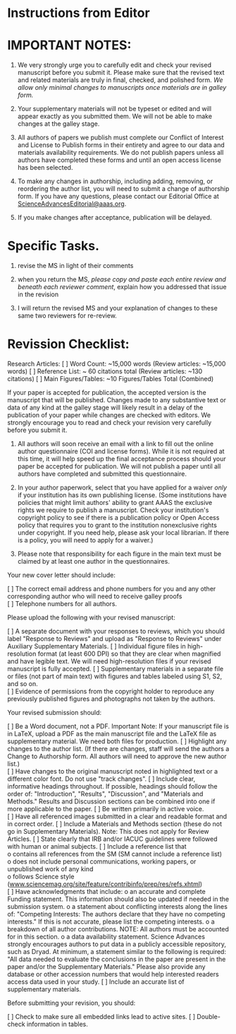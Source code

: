 
# Instructions from Editor

# IMPORTANT NOTES: 

1. We very strongly urge you to carefully edit and check your revised manuscript before you submit it. Please make sure that the revised text and related materials are truly in final, checked, and polished form. *We allow only minimal changes to manuscripts once materials are in galley form.*

2. Your supplementary materials will not be typeset or edited and will appear exactly as you submitted them. We will not be able to make changes at the galley stage.

3. All authors of papers we publish must complete our Conflict of Interest and License to Publish forms in their entirety and agree to our data and materials availability requirements. We do not publish papers unless all authors have completed these forms and until an open access license has been selected.

4. To make any changes in authorship, including adding, removing, or reordering the author list, you will need to submit a change of authorship form. If you have any questions, please contact our Editorial Office at ScienceAdvancesEditorial@aaas.org.

5. If you make changes after acceptance, publication will be delayed.

# Specific Tasks.

1) revise the MS in light of their comments

2) when you return the MS, *please copy and paste each entire review and beneath each reviewer comment*, explain how you addressed that issue in the revision

3) I will return the revised MS and your explanation of changes to these same two reviewers for re-review.


# Revission Checklist:

Research Articles:
[  ] Word Count: ~15,000 words (Review articles: ~15,000 words)
[  ] Reference List: ~ 60 citations total (Review articles: ~130 citations)
[  ] Main Figures/Tables: ~10 Figures/Tables Total (Combined) 

If your paper is accepted for publication, the accepted version is the manuscript that will be published. Changes made to any substantive text or data of any kind at the galley stage will likely result in a delay of the publication of your paper while changes are checked with editors. We strongly encourage you to read and check your revision very carefully before you submit it. 

1.	All authors will soon receive an email with a link to fill out the online author questionnaire (COI and license forms). While it is not required at this time, it will help speed up the final acceptance process should your paper be accepted for publication. We will not publish a paper until all authors have completed and submitted this questionnaire.  

2.	In your author paperwork, select that you have applied for a waiver *only* if your institution has its own publishing license. (Some institutions have policies that might limit authors' ability to grant AAAS the exclusive rights we require to publish a manuscript. Check your institution's copyright policy to see if there is a publication policy or Open Access policy that requires you to grant to the institution nonexclusive rights under copyright. If you need help, please ask your local librarian. If there is a policy, you will need to apply for a waiver.)   

3.	Please note that responsibility for each figure in the main text must be claimed by at least one author in the questionnaires.   

Your new cover letter should include:  

[  ] The correct email address and phone numbers for you and any other corresponding author who will need to receive galley proofs   
[  ] Telephone numbers for all authors.   

Please upload the following with your revised manuscript:  

[  ] A separate document with your responses to reviews, which you should label "Response to Reviews" and upload as "Response to Reviews" under Auxiliary Supplementary Materials. 
[  ] Individual figure files in high-resolution format (at least 600 DPI) so that they are clear when magnified and have legible text. We will need high-resolution files if your revised manuscript is fully accepted. 
[  ] Supplementary materials in a separate file or files (not part of main text) with figures and tables labeled using S1, S2, and so on.  
[  ] Evidence of permissions from the copyright holder to reproduce any previously published figures and photographs not taken by the authors.    

Your revised submission should:  

[  ] Be a Word document, not a PDF. 
Important Note:  If your manuscript file is in LaTeX, upload a PDF as the main manuscript file and the LaTeX file as supplementary material. We need both files for production.
[  ] Highlight any changes to the author list. (If there are changes, staff will send the authors a Change to Authorship form. All authors will need to approve the new author list.)  
[  ] Have changes to the original manuscript noted in highlighted text or a different color font. Do not use "track changes". 
[  ] Include clear, informative headings throughout. If possible, headings should follow the order of: "Introduction", "Results", "Discussion", and "Materials and Methods." Results and Discussion sections can be combined into one if more applicable to the paper.
[  ] Be written primarily in active voice.  
[  ] Have all referenced images submitted in a clear and readable format and in correct order. 
[  ] Include a Materials and Methods section (these do not go in Supplementary Materials). 
Note: This does not apply for Review Articles.
[  ] State clearly that IRB and/or IACUC guidelines were followed with human or animal subjects. 
[  ] Include a reference list that         
      o  contains all references from the SM (SM cannot include a reference list)       
      o  does not include personal communications, working papers, or unpublished work of any kind       
      o  follows Science style (www.sciencemag.org/site/feature/contribinfo/prep/res/refs.xhtml)  
[  ] Have acknowledgments that include:
      o  an accurate and complete Funding statement. This information should also be updated if needed in the submission system.
      o  a statement about conflicting interests along the lines of: "Competing Interests: The authors declare that they have no competing interests." If this is not accurate, please list the competing interests.
      o  a breakdown of all author contributions. NOTE: All authors must be accounted for in this section.
      o  a data availability statement. Science Advances strongly encourages authors to put data in a publicly accessible repository, such as Dryad. At minimum, a statement similar to the following is required: "All data needed to evaluate the conclusions in the paper are present in the paper and/or the Supplementary Materials."  Please also provide any database or other accession numbers that would help interested readers access data used in your study.
[  ] Include an accurate list of supplementary materials.   


Before submitting your revision, you should:  

[  ] Check to make sure all embedded links lead to active sites. 
[  ] Double-check information in tables.   